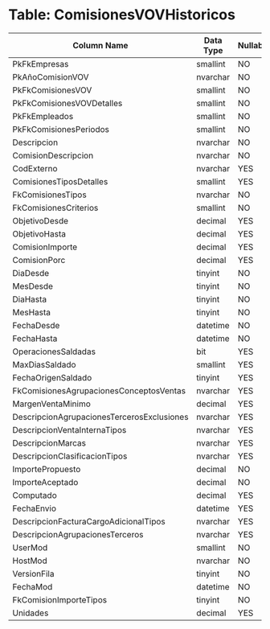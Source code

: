 # Table: ComisionesVOVHistoricos

| Column Name | Data Type | Nullable |
|-------------|-----------|----------|
| PkFkEmpresas | smallint | NO |
| PkAñoComisionVOV | nvarchar | NO |
| PkFkComisionesVOV | smallint | NO |
| PkFkComisionesVOVDetalles | smallint | NO |
| PkFkEmpleados | smallint | NO |
| PkFkComisionesPeriodos | smallint | NO |
| Descripcion | nvarchar | NO |
| ComisionDescripcion | nvarchar | NO |
| CodExterno | nvarchar | YES |
| ComisionesTiposDetalles | smallint | YES |
| FkComisionesTipos | nvarchar | NO |
| FkComisionesCriterios | smallint | NO |
| ObjetivoDesde | decimal | YES |
| ObjetivoHasta | decimal | YES |
| ComisionImporte | decimal | YES |
| ComisionPorc | decimal | YES |
| DiaDesde | tinyint | NO |
| MesDesde | tinyint | NO |
| DiaHasta | tinyint | NO |
| MesHasta | tinyint | NO |
| FechaDesde | datetime | NO |
| FechaHasta | datetime | NO |
| OperacionesSaldadas | bit | YES |
| MaxDiasSaldado | smallint | YES |
| FechaOrigenSaldado | tinyint | YES |
| FkComisionesAgrupacionesConceptosVentas | nvarchar | YES |
| MargenVentaMinimo | decimal | YES |
| DescripcionAgrupacionesTercerosExclusiones | nvarchar | YES |
| DescripcionVentaInternaTipos | nvarchar | YES |
| DescripcionMarcas | nvarchar | YES |
| DescripcionClasificacionTipos | nvarchar | YES |
| ImportePropuesto | decimal | NO |
| ImporteAceptado | decimal | NO |
| Computado | decimal | YES |
| FechaEnvio | datetime | YES |
| DescripcionFacturaCargoAdicionalTipos | nvarchar | YES |
| DescripcionAgrupacionesTerceros | nvarchar | YES |
| UserMod | smallint | NO |
| HostMod | nvarchar | NO |
| VersionFila | tinyint | NO |
| FechaMod | datetime | NO |
| FkComisionImporteTipos | tinyint | NO |
| Unidades | decimal | YES |
